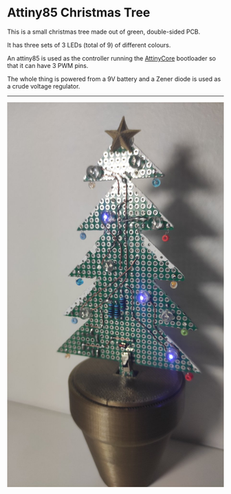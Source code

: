 # Attiny85 Christmas Tree

This is a small christmas tree made out of green, double-sided PCB.

It has three sets of 3 LEDs (total of 9) of different colours.

An attiny85 is used as the controller running the [AttinyCore](https://github.com/SpenceKonde/ATTinyCore) bootloader so that it can have 3 PWM pins.

The whole thing is powered from a 9V battery and a Zener diode is used as a crude voltage regulator.

---

![photo](./images/photo.jpg)
